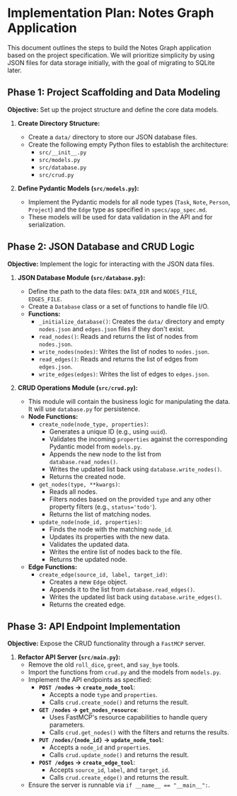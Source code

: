 # Implementation Plan: Notes Graph Application

This document outlines the steps to build the Notes Graph application based on the project specification. We will prioritize simplicity by using JSON files for data storage initially, with the goal of migrating to SQLite later.

## Phase 1: Project Scaffolding and Data Modeling

**Objective:** Set up the project structure and define the core data models.

1.  **Create Directory Structure:**
    *   Create a `data/` directory to store our JSON database files.
    *   Create the following empty Python files to establish the architecture:
        *   `src/__init__.py`
        *   `src/models.py`
        *   `src/database.py`
        *   `src/crud.py`

2.  **Define Pydantic Models (`src/models.py`):**
    *   Implement the Pydantic models for all node types (`Task`, `Note`, `Person`, `Project`) and the `Edge` type as specified in `specs/app_spec.md`.
    *   These models will be used for data validation in the API and for serialization.

## Phase 2: JSON Database and CRUD Logic

**Objective:** Implement the logic for interacting with the JSON data files.

1.  **JSON Database Module (`src/database.py`):**
    *   Define the path to the data files: `DATA_DIR` and `NODES_FILE`, `EDGES_FILE`.
    *   Create a `Database` class or a set of functions to handle file I/O.
    *   **Functions:**
        *   `_initialize_database()`: Creates the `data/` directory and empty `nodes.json` and `edges.json` files if they don't exist.
        *   `read_nodes()`: Reads and returns the list of nodes from `nodes.json`.
        *   `write_nodes(nodes)`: Writes the list of nodes to `nodes.json`.
        *   `read_edges()`: Reads and returns the list of edges from `edges.json`.
        *   `write_edges(edges)`: Writes the list of edges to `edges.json`.

2.  **CRUD Operations Module (`src/crud.py`):**
    *   This module will contain the business logic for manipulating the data. It will use `database.py` for persistence.
    *   **Node Functions:**
        *   `create_node(node_type, properties)`:
            *   Generates a unique ID (e.g., using `uuid`).
            *   Validates the incoming `properties` against the corresponding Pydantic model from `models.py`.
            *   Appends the new node to the list from `database.read_nodes()`.
            *   Writes the updated list back using `database.write_nodes()`.
            *   Returns the created node.
        *   `get_nodes(type, **kwargs)`:
            *   Reads all nodes.
            *   Filters nodes based on the provided `type` and any other property filters (e.g., `status='todo'`).
            *   Returns the list of matching nodes.
        *   `update_node(node_id, properties)`:
            *   Finds the node with the matching `node_id`.
            *   Updates its properties with the new data.
            *   Validates the updated data.
            *   Writes the entire list of nodes back to the file.
            *   Returns the updated node.
    *   **Edge Functions:**
        *   `create_edge(source_id, label, target_id)`:
            *   Creates a new `Edge` object.
            *   Appends it to the list from `database.read_edges()`.
            *   Writes the updated list back using `database.write_edges()`.
            *   Returns the created edge.

## Phase 3: API Endpoint Implementation

**Objective:** Expose the CRUD functionality through a `FastMCP` server.

1.  **Refactor API Server (`src/main.py`):**
    *   Remove the old `roll_dice`, `greet`, and `say_bye` tools.
    *   Import the functions from `crud.py` and the models from `models.py`.
    *   Implement the API endpoints as specified:
        *   **`POST /nodes` -> `create_node_tool`**:
            *   Accepts a node `type` and `properties`.
            *   Calls `crud.create_node()` and returns the result.
        *   **`GET /nodes` -> `get_nodes_resource`**:
            *   Uses FastMCP's resource capabilities to handle query parameters.
            *   Calls `crud.get_nodes()` with the filters and returns the results.
        *   **`PUT /nodes/{node_id}` -> `update_node_tool`**:
            *   Accepts a `node_id` and `properties`.
            *   Calls `crud.update_node()` and returns the result.
        *   **`POST /edges` -> `create_edge_tool`**:
            *   Accepts `source_id`, `label`, and `target_id`.
            *   Calls `crud.create_edge()` and returns the result.
    *   Ensure the server is runnable via `if __name__ == "__main__":`.
